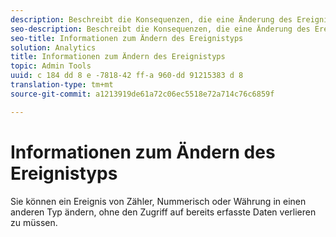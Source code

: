 ```yaml
---
description: Beschreibt die Konsequenzen, die eine Änderung des Ereignistyps nach dem Erfassen von Daten hat.
seo-description: Beschreibt die Konsequenzen, die eine Änderung des Ereignistyps nach dem Erfassen von Daten hat.
seo-title: Informationen zum Ändern des Ereignistyps
solution: Analytics
title: Informationen zum Ändern des Ereignistyps
topic: Admin Tools
uuid: c 184 dd 8 e -7818-42 ff-a 960-dd 91215383 d 8
translation-type: tm+mt
source-git-commit: a1213919de61a72c06ec5518e72a714c76c6859f

---
```



# Informationen zum Ändern des Ereignistyps

Sie können ein Ereignis von Zähler, Nummerisch oder Währung in einen anderen Typ ändern, ohne den Zugriff auf bereits erfasste Daten verlieren zu müssen.
